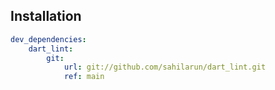 ## Installation

```yaml
dev_dependencies:
    dart_lint:
        git:
            url: git://github.com/sahilarun/dart_lint.git
            ref: main
```
